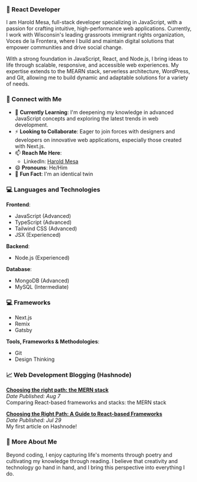 
### 🌟 React Developer
I am Harold Mesa, full-stack developer specializing in JavaScript, with a passion for crafting intuitive, high-performance web applications. Currently, I work with Wisconsin's leading grassroots immigrant rights organization, Voces de la Frontera, where I build and maintain digital solutions that empower communities and drive social change.

With a strong foundation in JavaScript, React, and Node.js, I bring ideas to life through scalable, responsive, and accessible web experiences. My expertise extends to the MEARN stack, serverless architecture, WordPress, and Git, allowing me to build dynamic and adaptable solutions for a variety of needs.

### 🤝 Connect with Me
- 🌱 **Currently Learning**: I'm deepening my knowledge in advanced JavaScript concepts and exploring the latest trends in web development.
- ⚡ **Looking to Collaborate**: Eager to join forces with designers and developers on innovative web applications, especially those created with Next.js.
- 📫 **Reach Me Here**: 
   - LinkedIn: [Harold Mesa](https://www.linkedin.com/in/haroldmesa93/)
   <!-- - Email: [harold@example.com](mailto:harold@example.com) -->
- 😄 **Pronouns**: He/Him
- 👯 **Fun Fact**: I'm an identical twin

### 💻 Languages and Technologies
**Frontend**: 
- JavaScript (Advanced)
- TypeScript (Advanced)
- Tailwind CSS (Advanced)
- JSX (Experienced)

**Backend**:
- Node.js (Experienced)

**Database**:
- MongoDB (Advanced)
- MySQL (Intermediate)

### 💻 Frameworks
- Next.js
- Remix
- Gatsby

**Tools, Frameworks & Methodologies**:
- Git
- Design Thinking


### 📈 Web Development Blogging (Hashnode)

<!-- Article 1 -->
**[Choosing the right path: the MERN stack](https://harold-mesa.hashnode.dev/choosing-the-right-path-the-mern-stack)**  
*Date Published: Aug 7*  
Comparing React-based frameworks and stacks: the MERN stack
<!-- Article 2 -->
**[Choosing the Right Path: A Guide to React-based Frameworks](https://harold-mesa.hashnode.dev/choosing-the-right-path-a-guide-to-react-based-frameworks)**  
*Date Published: Jul 29*  
My first article on Hashnode!

### 📸 More About Me
Beyond coding, I enjoy capturing life's moments through poetry and cultivating my knowledge through reading. I believe that creativity and technology go hand in hand, and I bring this perspective into everything I do.
